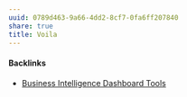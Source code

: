 ```yaml
---
uuid: 0789d463-9a66-4dd2-8cf7-0fa6ff207840
share: true
title: Voila
---
```

#### Backlinks

* [Business Intelligence Dashboard Tools](/43ffe015-bf70-4249-84b2-d27a50d0ab61)